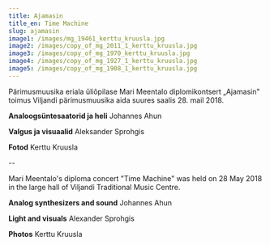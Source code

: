 ```yaml
---
title: Ajamasin
title_en: Time Machine
slug: ajamasin
image1: /images/mg_19461_kerttu_kruusla.jpg
image2: /images/copy_of_mg_2011_1_kerttu_kruusla.jpg
image3: /images/copy_of_mg_1970_kerttu_kruusla.jpg
image4: /images/copy_of_mg_1927_1_kerttu_kruusla.jpg
image5: /images/copy_of_mg_1908_1_kerttu_kruusla.jpg
---
```


Pärimusmuusika eriala üliõpilase Mari Meentalo diplomikontsert „Ajamasin" toimus Viljandi pärimusmuusika aida suures saalis 28. mail 2018.

**Analoogsüntesaatorid ja heli** Johannes Ahun

**Valgus ja visuaalid** Aleksander Sprohgis

**Fotod** Kerttu Kruusla

--

Mari Meentalo's diploma concert "Time Machine" was held on 28 May 2018 in the large hall of Viljandi Traditional Music Centre.

**Analog synthesizers and sound** Johannes Ahun

**Light and visuals** Alexander Sprohgis

**Photos** Kerttu Kruusla
